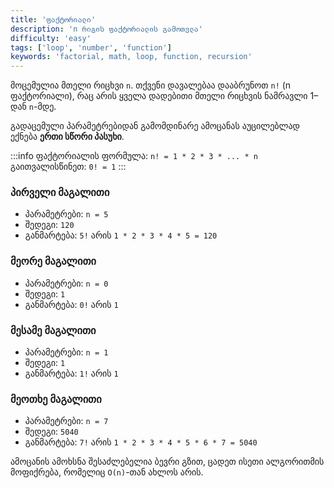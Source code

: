 ```yaml
---
title: 'ფაქტორიალი'
description: 'n რიგის ფაქტორიალის გამოთვლა'
difficulty: 'easy'
tags: ['loop', 'number', 'function']
keywords: 'factorial, math, loop, function, recursion'
---
```


მოცემულია მთელი რიცხვი `n`.
თქვენი დავალებაა დააბრუნოთ `n!` (n ფაქტორიალი), რაც არის ყველა დადებითი მთელი რიცხვის ნამრავლი 1–დან `n`-მდე.

გადაცემული პარამეტრებიდან გამომდინარე ამოცანას აუცილებლად ექნება **ერთი სწორი პასუხი**.

:::info
ფაქტორიალის ფორმულა: `n! = 1 * 2 * 3 * ... * n`<br>
გაითვალისწინეთ: `0! = 1`
:::

### პირველი მაგალითი

- პარამეტრები: `n = 5`
- შედეგი: `120`
- განმარტება: `5!` არის `1 * 2 * 3 * 4 * 5 = 120`

### მეორე მაგალითი

- პარამეტრები: `n = 0`
- შედეგი: `1`
- განმარტება: `0!` არის `1`

### მესამე მაგალითი

- პარამეტრები: `n = 1`
- შედეგი: `1`
- განმარტება: `1!` არის `1`

### მეოთხე მაგალითი

- პარამეტრები: `n = 7`
- შედეგი: `5040`
- განმარტება: `7!` არის `1 * 2 * 3 * 4 * 5 * 6 * 7 = 5040`

ამოცანის ამოხსნა შესაძლებელია ბევრი გზით,
ცადეთ ისეთი ალგორითმის მოფიქრება, რომელიც `O(n)`-თან ახლოს არის.